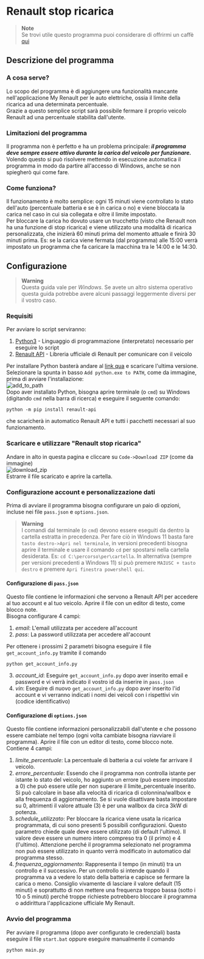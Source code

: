 # Renault stop ricarica
> **Note**\
> Se trovi utile questo programma puoi considerare di offrirmi un caffè [qui](https://www.buymeacoffee.com/bovo01)
## Descrizione del programma
### A cosa serve?
Lo scopo del programma è di aggiungere una funzionalità mancante nell'applicazione My Renault per le auto elettriche, ossia il limite della ricarica ad una determinata percentuale.\
Grazie a questo semplice script sarà possibile fermare il proprio veicolo Renault ad una percentuale stabilita dall'utente.

### Limitazioni del programma
Il programma non è perfetto e ha un problema principale: ***il programma deve sempre essere attivo durante la carica del veicolo per funzionare.***\
Volendo questo si può risolvere mettendo in esecuzione automatica il programma in modo da partire all'accesso di Windows, anche se non spiegherò qui come fare.

### Come funziona?
Il funzionamento è molto semplice: ogni 15 minuti viene controllato lo stato dell'auto (percentuale batteria e se è in carica o no) e viene bloccata la carica nel caso in cui sia collegata e oltre il limite impostato.\
Per bloccare la carica ho dovuto usare un trucchetto (visto che Renault non ha una funzione di stop ricarica) e viene utilizzato una modalità di ricarica personalizzata, che inizierà 60 minuti prima del momento attuale e finirà 30 minuti prima. Es: se la carica viene fermata (dal programma) alle 15:00 verrà impostato un programma che fa caricare la macchina tra le 14:00 e le 14:30.


## Configurazione
> **Warning**\
> Questa guida vale per *Windows*. Se avete un altro sistema operativo questa guida potrebbe avere alcuni passaggi leggermente diversi per il vostro caso.

### Requisiti
Per avviare lo script serviranno:
1. [Python3](https://www.python.org/) - Linguaggio di programmazione (interpretato) necessario per eseguire lo script
2. [Renault API](https://github.com/hacf-fr/renault-api) - Libreria ufficiale di Renault per comunicare con il veicolo
<!-- -->
Per installare Python basterà andare al [link qua](https://www.python.org/downloads/) e scaricare l'ultima versione.\
Selezionare la spunta in basso `Add python.exe to PATH`, come da immagine, prima di avviare l'installazione:\
![add_to_path](https://user-images.githubusercontent.com/47921869/221363177-3d61c586-3a13-4d49-99a4-b91295de26d9.png)\
Dopo aver installato Python, bisogna aprire terminale (o `cmd`) su Windows (digitando `cmd` nella barra di ricerca) e eseguire il seguente comando:
```
python -m pip install renault-api
```
che scaricherà in automatico Renault API e tutti i pacchetti necessari al suo funzionamento.

### Scaricare e utilizzare "Renault stop ricarica"
Andare in alto in questa pagina e cliccare su `Code->Download ZIP` (come da immagine)\
![download_zip](https://user-images.githubusercontent.com/47921869/221357285-a029653f-03b0-4d48-9df7-3b93a4c3289d.png)\
Estrarre il file scaricato e aprire la cartella.

### Configurazione account e personalizzazione dati
Prima di avviare il programma bisogna configurare un paio di opzioni, incluse nei file `pass.json` e `options.json`.
> **Warning**\
> I comandi dal terminale (o `cmd`) devono essere eseguiti da dentro la cartella estratta in precedenza. Per fare ciò in Windows 11 basta fare `tasto destro->Apri nel terminale`, in versioni precedenti bisogna aprire il terminale e usare il comando `cd` per spostarsi nella cartella desiderata. Es: `cd C:\percorso\per\cartella`. In alternativa (sempre per versioni precedenti a Windows 11) si può premere `MAIUSC + tasto destro` e premere `Apri finestra powershell qui`.

#### Configurazione di `pass.json`
Questo file contiene le informazioni che servono a Renault API per accedere al tuo account e al tuo veicolo. Aprire il file con un editor di testo, come blocco note.\
Bisogna configurare 4 campi:
1. *email*: L'email utilizzata per accedere all'account
2. *pass*: La password utilizzata per accedere all'account
<!-- -->
Per ottenere i prossimi 2 parametri bisogna eseguire il file `get_account_info.py` tramite il comando
```
python get_account_info.py
```
3. *account_id*: Eseguire `get_account_info.py` dopo aver inserito email e password e vi verrà indicato il vostro id da inserire in `pass.json`
4. *vin*: Eseguire di nuovo `get_account_info.py` dopo aver inserito l'id account e vi verranno indicati i nomi dei veicoli con i rispettivi vin (codice identificativo)

#### Configurazione di `options.json`
Questo file contiene informazioni personalizzabili dall'utente e che possono essere cambiate nel tempo (ogni volta cambiate bisogna riavviare il programma). Aprire il file con un editor di testo, come blocco note.\
Contiene 4 campi:
1. *limite_percentuale*: La percentuale di batteria a cui volete far arrivare il veicolo.
2. *errore_percentuale*: Essendo che il programma non controlla istante per istante lo stato del veicolo, ho aggiunto un errore (può essere impostato a 0) che può essere utile per non superare il limite_percentuale inserito. Si può calcolare in base alla velocità di ricarica di colonnina/wallbox e alla frequenza di aggiornamento. Se si vuole disattivare basta impostare su 0, altrimenti il valore attuale (3) è per una wallbox da circa 3kW di potenza.
3. *schedule_utilizzato*: Per bloccare la ricarica viene usata la ricarica programmata, di cui sono presenti 5 possibili configurazioni. Questo parametro chiede quale deve essere utilizzato (di default l'ultimo). Il valore deve essere un numero intero compreso tra 0 (il primo) e 4 (l'ultimo). Attenzione perché il programma selezionato nel programma non può essere utilizzato in quanto verrà modificato in automatico dal programma stesso.
4. *frequenza_aggiornamento*: Rappresenta il tempo (in minuti) tra un controllo e il successivo. Per un controllo si intende quando il programma va a vedere lo stato della batteria e capisce se fermare la carica o meno. Consiglio vivamente di lasciare il valore default (15 minuti) e soprattutto di non mettere una frequenza troppo bassa (sotto i 10 o 5 minuti) perché troppe richieste potrebbero bloccare il programma o addirittura l'applicazione ufficiale My Renault.

### Avvio del programma
Per avviare il programma (dopo aver configurato le credenziali) basta eseguire il file `start.bat` oppure eseguire manualmente il comando
```
python main.py
```
